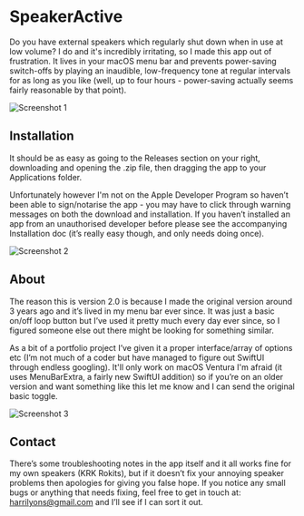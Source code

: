 # SpeakerActive

Do you have external speakers which regularly shut down when in use at low volume? I do and it's incredibly irritating, so I made this app out of frustration. It lives in your macOS menu bar and prevents power-saving switch-offs by playing an inaudible, low-frequency tone at regular intervals for as long as you like (well, up to four hours - power-saving actually seems fairly reasonable by that point).

![Screenshot 1](https://i.imgur.com/Lv39JLS.png)

## Installation

It should be as easy as going to the Releases section on your right, downloading and opening the .zip file, then dragging the app to your Applications folder.

Unfortunately however I'm not on the Apple Developer Program so haven’t been able to sign/notarise the app - you may have to click through warning messages on both the download and installation. If you haven’t installed an app from an unauthorised developer before please see the accompanying Installation doc (it’s really easy though, and only needs doing once).

![Screenshot 2](https://i.imgur.com/aQYIATM.png)

## About

The reason this is version 2.0 is because I made the original version around 3 years ago and it’s lived in my menu bar ever since. It was just a basic on/off loop button but I’ve used it pretty much every day ever since, so I figured someone else out there might be looking for something similar.

As a bit of a portfolio project I’ve given it a proper interface/array of options etc (I’m not much of a coder but have managed to figure out SwiftUI through endless googling). It'll only work on macOS Ventura I'm afraid (it uses MenuBarExtra, a fairly new SwiftUI addition) so if you’re on an older version and want something like this let me know and I can send the original basic toggle.

![Screenshot 3](https://i.imgur.com/zLvKCqU.png)

## Contact

There’s some troubleshooting notes in the app itself and it all works fine for my own speakers (KRK Rokits), but if it doesn’t fix your annoying speaker problems then apologies for giving you false hope. If you notice any small bugs or anything that needs fixing, feel free to get in touch at: <harrilyons@gmail.com> and I’ll see if I can sort it out.



